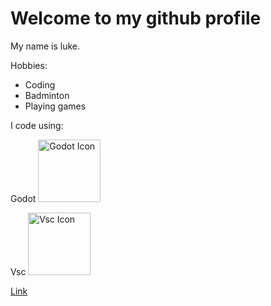<H1>Welcome to my github profile</H1>

<p> My name is luke.</p>

<p>Hobbies: </p>
<ul>
  <li>Coding</li>
  <li>Badminton</li>
  <li>Playing games</li>
</ul>


<p>I code using:</p>
<p>Godot    <img src="https://example.com/image.jpg](https://upload.wikimedia.org/wikipedia/commons/thumb/6/6a/Godot_icon.svg/1200px-Godot_icon.svg.png" alt="Godot Icon" style="width: 100px; height: 100px;"></p>

<p>Vsc    <img src="[https://example.com/image.jpg](https://upload.wikimedia.org/wikipedia/commons/thumb/6/6a/Godot_icon.svg/1200px-Godot_icon.svg.png](https://upload.wikimedia.org/wikipedia/commons/thumb/9/9a/Visual_Studio_Code_1.35_icon.svg/2048px-Visual_Studio_Code_1.35_icon.svg.png)" alt="Vsc Icon" style="width: 100px; height: 100px;"></p>

<a href="https://example.com" target="_blank" rel="noopener noreferrer">Link</a>


